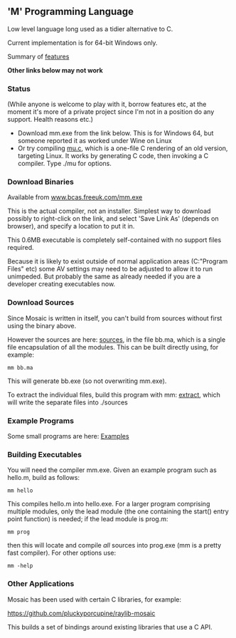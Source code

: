 ## 'M' Programming Language

Low level language long used as a tidier alternative to C.

Current implementation is for 64-bit Windows only.

Summary of [features](../mfeatures.md)

**Other links below may not work**

### Status

(While anyone is welcome to play with it, borrow features etc, at the moment it's more of a private project since I'm not in a position do any support. Health reasons etc.)

* Download mm.exe from the link below. This is for Windows 64, but someone reported it as worked under Wine on Linux
* Or try compiling [mu.c](../mu.c), which is a one-file C rendering of an old version, targeting Linux. It works by generating C code, then invoking a C compiler. Type ./mu for options.

### Download Binaries

Available from www.bcas.freeuk.com/mm.exe

This is the actual compiler, not an installer. Simplest way to download possibly to right-click on the link, and select 'Save Link As' (depends on browser), and specify a location to put it in.

This 0.6MB executable is completely self-contained with no support files required.

Because it is likely to exist outside of normal application areas (C:\"Program Files" etc) some AV settings may need to be adjusted to allow it to run unimpeded. But probably the same as already needed if you are a developer creating executables now.

### Download Sources

Since Mosaic is written in itself, you can't build from sources without first using the binary above.

However the sources are here: [sources](../sources), in the file bb.ma, which is a single file encapsulation of all the modules. This can be built directly using, for example:

    mm bb.ma

This will generate bb.exe (so not overwriting mm.exe).

To extract the individual files, build this program with mm: [extract](../Examples/extract.m), which will write the separate files into ./sources


### Example Programs

Some small programs are here: [Examples](../Examples)

### Building Executables

You will need the compiler mm.exe. Given an example program such as hello.m, build as follows:

    mm hello

This compiles hello.m into hello.exe. For a larger program comprising multiple modules, only the lead module (the one containing the start() entry point function) is needed; if the lead module is prog.m:

    mm prog

then this will locate and compile *all* sources into prog.exe (mm is a pretty fast compiler). For other options use:

    mm -help

### Other Applications

Mosaic has been used with certain C libraries, for example:

https://github.com/pluckyporcupine/raylib-mosaic

This builds a set of bindings around existing libraries that use a C API.

